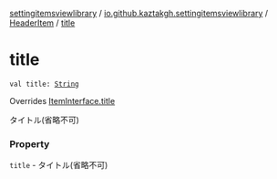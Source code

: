 [settingitemsviewlibrary](../../index.md) / [io.github.kaztakgh.settingitemsviewlibrary](../index.md) / [HeaderItem](index.md) / [title](./title.md)

# title

`val title: `[`String`](https://kotlinlang.org/api/latest/jvm/stdlib/kotlin/-string/index.html)

Overrides [ItemInterface.title](../-item-interface/title.md)

タイトル(省略不可)

### Property

`title` - タイトル(省略不可)